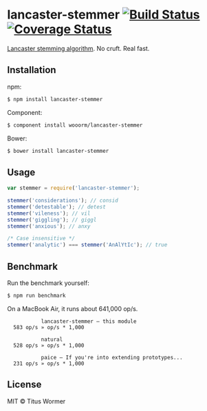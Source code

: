 # lancaster-stemmer [![Build Status](https://img.shields.io/travis/wooorm/lancaster-stemmer.svg?style=flat)](https://travis-ci.org/wooorm/lancaster-stemmer) [![Coverage Status](https://img.shields.io/coveralls/wooorm/lancaster-stemmer.svg?style=flat)](https://coveralls.io/r/wooorm/lancaster-stemmer?branch=master)

[Lancaster stemming algorithm](http://www.comp.lancs.ac.uk/computing/research/stemming/index.htm). No cruft. Real fast.

## Installation

npm:
```sh
$ npm install lancaster-stemmer
```

Component:
```sh
$ component install wooorm/lancaster-stemmer
```

Bower:
```sh
$ bower install lancaster-stemmer
```

## Usage

```js
var stemmer = require('lancaster-stemmer');

stemmer('considerations'); // consid
stemmer('detestable'); // detest
stemmer('vileness'); // vil
stemmer('giggling'); // giggl
stemmer('anxious'); // anxy

/* Case insensitive */
stemmer('analytic') === stemmer('AnAlYtIc'); // true
```

## Benchmark

Run the benchmark yourself:

```sh
$ npm run benchmark
```

On a MacBook Air, it runs about 641,000 op/s.

```
           lancaster-stemmer — this module
  583 op/s » op/s * 1,000

           natural
  528 op/s » op/s * 1,000

           paice — If you're into extending prototypes...
  231 op/s » op/s * 1,000
```

## License

MIT © Titus Wormer
